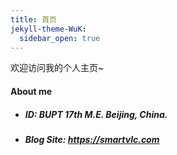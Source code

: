 ```yaml
---
title: 首页
jekyll-theme-WuK:
  sidebar_open: true
---
```


欢迎访问我的个人主页~

#### About me

 - ##### ID: BUPT 17th M.E. Beijing, China.
 - ##### Blog Site: <https://smartvlc.com>